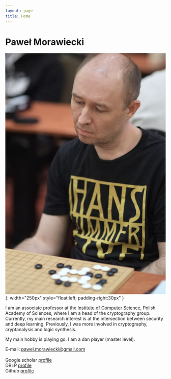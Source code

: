 ```yaml
---
layout: page
title: Home
---
```


# Paweł Morawiecki

![Profile picture](/assets/images/pawel_go.jpeg){: width="250px" style="float:left; padding-right:30px" }

I am an associate professor at the [Institute of Computer Science](https://ipipan.waw.pl/), Polish Academy of Sciences, where I am a head of the cryptography group. Currently, my main research interest is at the intersection between security and deep learning. Previously, I was more involved in cryptography, cryptanalysis and logic synthesis.

My main hobby is playing go. I am a dan player (master level). 


E-mail: pawel.morawiecki@gmail.com
\
\
Google scholar [profile](https://scholar.google.com/citations?user=eLuRi8oAAAAJ&hl=en) <br>
DBLP [profile](https://dblp.org/pid/94/2786.html) <br>
Github [profile](https://github.com/pawelmorawiecki) <br>

